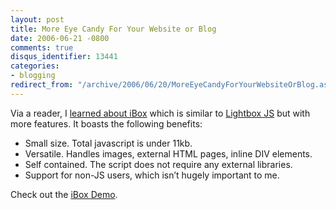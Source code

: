 ```yaml
---
layout: post
title: More Eye Candy For Your Website or Blog
date: 2006-06-21 -0800
comments: true
disqus_identifier: 13441
categories:
- blogging
redirect_from: "/archive/2006/06/20/MoreEyeCandyForYourWebsiteOrBlog.aspx/"
---
```


Via a reader, I [learned about
iBox](http://www.ibegin.com/blog/p_ibox.html "IBox") which is similar to
[Lightbox
JS](https://haacked.com/archive/2006/04/05/LightboxJS2.0Released.aspx "Lightbox JS")
but with more features. It boasts the following benefits:

-   Small size. Total javascript is under 11kb.
-   Versatile. Handles images, external HTML pages, inline DIV elements.
-   Self contained. The script does not require any external libraries.
-   Support for non-JS users, which isn’t hugely important to me.

Check out the [iBox
Demo](http://www.ibegin.com/ibox/ibox-test.html "iBox Demo").

